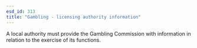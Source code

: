 ```yaml
---
esd_id: 313
title: "Gambling - licensing authority information"
---
```


A local authority must provide the Gambling Commission with information in relation to the exercise of its functions.


